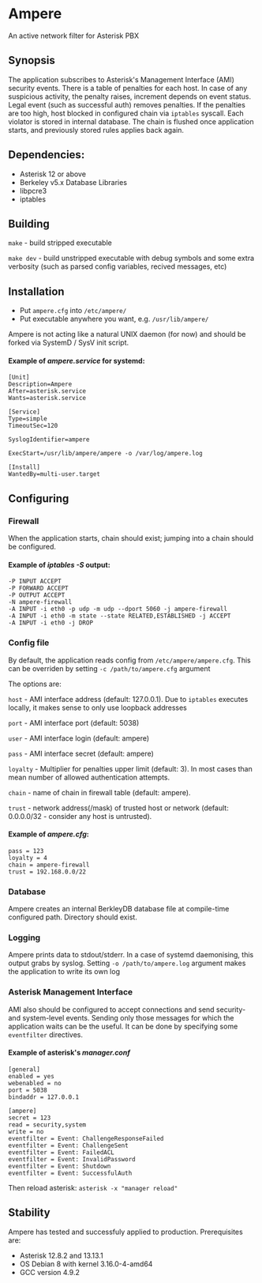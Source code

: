 # Ampere
An active network filter for Asterisk PBX


## Synopsis
The application subscribes to Asterisk's Management Interface (AMI) security events.
There is a table of penalties for each host.
In case of any suspicious activity, the penalty raises, increment depends on event status.
Legal event (such as successful auth) removes penalties.
If the penalties are too high, host blocked in configured chain via `iptables` syscall.
Each violator is stored in internal database.
The chain is flushed once application starts, and previously stored rules applies back again.


## Dependencies:
* Asterisk 12 or above
* Berkeley v5.x Database Libraries
* libpcre3
* iptables


## Building
`make` - build stripped executable

`make dev` - build unstripped executable with debug symbols and some extra verbosity (such as parsed config variables, recived messages, etc)


## Installation
* Put `ampere.cfg` into `/etc/ampere/`
* Put executable anywhere you want, e.g. `/usr/lib/ampere/`

Ampere is not acting like a natural UNIX daemon (for now) and should be forked via SystemD / SysV init script.

#### Example of *ampere.service* for systemd:
```
[Unit]
Description=Ampere
After=asterisk.service
Wants=asterisk.service

[Service]
Type=simple
TimeoutSec=120

SyslogIdentifier=ampere

ExecStart=/usr/lib/ampere/ampere -o /var/log/ampere.log

[Install]
WantedBy=multi-user.target
```


## Configuring

### Firewall
When the application starts, chain should exist; jumping into a chain should be configured.

#### Example of *iptables -S* output:
```
-P INPUT ACCEPT
-P FORWARD ACCEPT
-P OUTPUT ACCEPT
-N ampere-firewall
-A INPUT -i eth0 -p udp -m udp --dport 5060 -j ampere-firewall
-A INPUT -i eth0 -m state --state RELATED,ESTABLISHED -j ACCEPT
-A INPUT -i eth0 -j DROP
```



### Config file
By default, the application reads config from `/etc/ampere/ampere.cfg`.
This can be overriden by setting `-c /path/to/ampere.cfg` argument

The options are:

`host` - AMI interface address (default: 127.0.0.1).
Due to `iptables` executes locally, it makes sense to only use loopback addresses

`port` - AMI interface port (default: 5038)

`user` - AMI interface login (default: ampere)

`pass` - AMI interface secret (default: ampere)

`loyalty` - Multiplier for penalties upper limit (default: 3).
In most cases than mean number of allowed authentication attempts.

`chain` - name of chain in firewall table (default: ampere).

`trust` - network address(/mask) of trusted host or network (default: 0.0.0.0/32 - consider any host is untrusted).

#### Example of *ampere.cfg*:
```
pass = 123
loyalty = 4
chain = ampere-firewall
trust = 192.168.0.0/22
```

### Database
Ampere creates an internal BerkleyDB database file at compile-time configured path.
Directory should exist.


### Logging
Ampere prints data to stdout/stderr. In a case of systemd daemonising, this output grabs by syslog.
Setting `-o /path/to/ampere.log` argument makes the application to write its own log


### Asterisk Management Interface
AMI also should be configured to accept connections and send security- and system-level events.
Sending only those messages for which the application waits can be the useful.
It can be done by specifying some `eventfilter` directives.

#### Example of asterisk's *manager.conf*
```
[general]
enabled = yes
webenabled = no
port = 5038
bindaddr = 127.0.0.1

[ampere]
secret = 123
read = security,system
write = no
eventfilter = Event: ChallengeResponseFailed
eventfilter = Event: ChallengeSent
eventfilter = Event: FailedACL
eventfilter = Event: InvalidPassword
eventfilter = Event: Shutdown
eventfilter = Event: SuccessfulAuth
```

Then reload asterisk:
`asterisk -x "manager reload"`


## Stability
Ampere has tested and successfuly applied to production.
Prerequisites are:
* Asterisk 12.8.2 and 13.13.1
* OS Debian 8 with kernel 3.16.0-4-amd64
* GCC version 4.9.2


